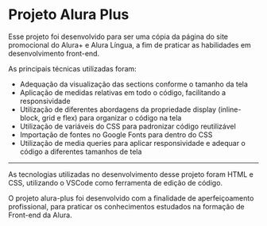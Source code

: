 # Projeto Alura Plus

Esse projeto foi desenvolvido para ser uma cópia da página do site promocional do Alura+ e Alura Língua, a fim de praticar as habilidades em desenvolvimento front-end.

As principais técnicas utilizadas foram:
- Adequação da visualização das sections conforme o tamanho da tela
- Aplicação de medidas relativas em todo o código, facilitando a responsividade
- Utilização de diferentes abordagens da propriedade display (inline-block, grid e flex) para organizar o código na tela
- Utilização de variáveis do CSS para padronizar código reutilizável
- Importação de fontes no Google Fonts para dentro do CSS
- Utilização de media queries para aplicar responsividade e adequar o código a diferentes tamanhos de tela
---
As tecnologias utilizadas no desenvolvimento desse projeto foram HTML e CSS, utilizando o VSCode como ferramenta de edição de código.

O projeto alura-plus foi desenvolvido com a finalidade de aperfeiçoamento profissional, para praticar os conhecimentos estudados na formação de Front-end da Alura.
